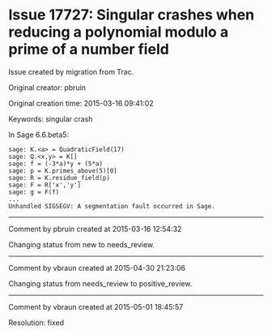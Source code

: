 # Issue 17727: Singular crashes when reducing a polynomial modulo a prime of a number field

Issue created by migration from Trac.

Original creator: pbruin

Original creation time: 2015-03-16 09:41:02

Keywords: singular crash

In Sage 6.6.beta5:

```
sage: K.<a> = QuadraticField(17)
sage: Q.<x,y> = K[]
sage: f = (-3*a)*y + (5*a)
sage: p = K.primes_above(5)[0]
sage: R = K.residue_field(p)
sage: F = R['x','y']
sage: g = F(f)
...
Unhandled SIGSEGV: A segmentation fault occurred in Sage.
```



---

Comment by pbruin created at 2015-03-16 12:54:32

Changing status from new to needs_review.


---

Comment by vbraun created at 2015-04-30 21:23:06

Changing status from needs_review to positive_review.


---

Comment by vbraun created at 2015-05-01 18:45:57

Resolution: fixed
